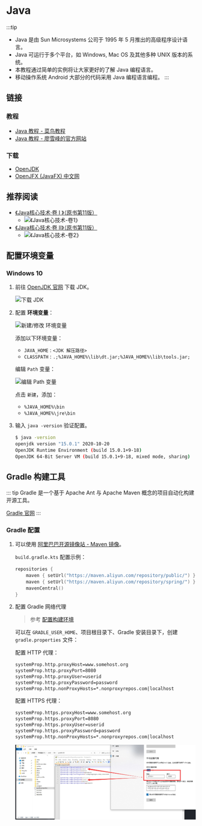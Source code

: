 # Java

:::tip
- Java 是由 Sun Microsystems 公司于 1995 年 5 月推出的高级程序设计语言。
- Java 可运行于多个平台，如 Windows, Mac OS 及其他多种 UNIX 版本的系统。
- 本教程通过简单的实例将让大家更好的了解 Java 编程语言。
- 移动操作系统 Android 大部分的代码采用 Java 编程语言编程。
:::

## 链接

### 教程

- [Java 教程 - 菜鸟教程](https://www.runoob.com/java/java-tutorial.html)
- [Java 教程 - 廖雪峰的官方网站](https://www.liaoxuefeng.com/wiki/1252599548343744)

### 下载

- [OpenJDK](http://openjdk.java.net/)
- [OpenJFX (JavaFX) 中文网](https://openjfx.cn/)

## 推荐阅读

- [《Java核心技术·卷 I 》（原书第11版）](https://book.douban.com/subject/34898994/)
  + ![《Java核心技术-卷1》](/img/book/《Java核心技术-卷1》.jpg)
- [《Java核心技术·卷 II》（原书第11版）](https://book.douban.com/subject/34935138/)
  + ![《Java核心技术-卷2》](/img/book/《Java核心技术-卷2》.jpg)

## 配置环境变量

### Windows 10

01. 前往 [OpenJDK 官网](http://openjdk.java.net/) 下载 JDK。

    ![下载 JDK](./img/01-Path/01.jpg)

02. 配置 **环境变量**：

    ![新建/修改 环境变量](./img/01-Path/02.jpg)

    添加以下环境变量：

    - `JAVA_HOME` : `<JDK 解压路径>`
    - `CLASSPATH` : `.;%JAVA_HOME%\lib\dt.jar;%JAVA_HOME%\lib\tools.jar;`

    编辑 `Path` 变量：

    ![编辑 Path 变量](./img/01-Path/03.jpg)

    点击 `新建`，添加：

    - `%JAVA_HOME%\bin`
    - `%JAVA_HOME%\jre\bin`

03. 输入 `java -version` 验证配置。

    ```bash {1}
    $ java -version
    openjdk version "15.0.1" 2020-10-20
    OpenJDK Runtime Environment (build 15.0.1+9-18)
    OpenJDK 64-Bit Server VM (build 15.0.1+9-18, mixed mode, sharing)
    ```

## Gradle 构建工具

::: tip
Gradle 是一个基于 Apache Ant 与 Apache Maven 概念的项目自动化构建开源工具。

[Gradle 官网](https://gradle.org/)
:::

### Gradle 配置

1. 可以使用 [阿里巴巴开源镜像站 - Maven 镜像](https://developer.aliyun.com/mirror/maven)。

   `build.gradle.kts` 配置示例：
   
   ```kts
   repositories {
       maven { setUrl("https://maven.aliyun.com/repository/public/") }
       maven { setUrl("https://maven.aliyun.com/repository/spring/") }
       mavenCentral()
   }
   ```

2. 配置 Gradle 网络代理

   > 参考 [配置构建环境](https://docs.gradle.org/current/userguide/build_environment.html#sec:accessing_the_web_via_a_proxy)

   可以在 `GRADLE_USER_HOME`、项目根目录下、Gradle 安装目录下，创建 `gradle.properties` 文件：

   配置 HTTP 代理：

   ```properties
   systemProp.http.proxyHost=www.somehost.org
   systemProp.http.proxyPort=8080
   systemProp.http.proxyUser=userid
   systemProp.http.proxyPassword=password
   systemProp.http.nonProxyHosts=*.nonproxyrepos.com|localhost
   ```

   配置 HTTPS 代理：

   ```properties
   systemProp.https.proxyHost=www.somehost.org
   systemProp.https.proxyPort=8080
   systemProp.https.proxyUser=userid
   systemProp.https.proxyPassword=password
   systemProp.http.nonProxyHosts=*.nonproxyrepos.com|localhost
   ```

   ![Gradle 设置代理](./img/gradle-proxy.jpg)